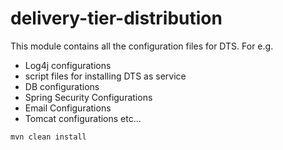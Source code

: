 # delivery-tier-distribution
This module contains all the configuration files for DTS. For e.g.
* Log4j configurations
* script files for installing DTS as service
* DB configurations
* Spring Security Configurations
* Email Configurations
* Tomcat configurations
etc...

```
mvn clean install
```

